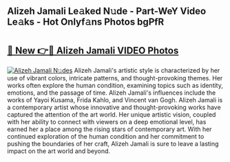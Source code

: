 ## Alizeh Jamali Le𝚊ked N𝚞de - Part-WeY Video Le𝚊ks - Hot Onlyf𝚊ns Photos bgPfR

# <h2><a href="http://ab72126.deff.icu/?id=Alizeh+Jamali">🔗 New 👉🔴 Alizeh Jamali VIDEO Photos</a></h2>

[![Alizeh Jamali N𝚞des](https://i.imgur.com/rIISA9y.gif)](http://ab72126.deff.icu/?id=Alizeh+Jamali)
Alizeh Jamali's artistic style is characterized by her use of vibrant colors, intricate patterns, and thought-provoking themes. Her works often explore the human condition, examining topics such as identity, emotions, and the passage of time. Alizeh Jamali's influences include the works of Yayoi Kusama, Frida Kahlo, and Vincent van Gogh. Alizeh Jamali is a contemporary artist whose innovative and thought-provoking works have captured the attention of the art world. Her unique artistic vision, coupled with her ability to connect with viewers on a deep emotional level, has earned her a place among the rising stars of contemporary art. With her continued exploration of the human condition and her commitment to pushing the boundaries of her craft, Alizeh Jamali is sure to leave a lasting impact on the art world and beyond.
